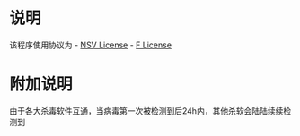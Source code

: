# 说明
该程序使用协议为
    - [NSV License](https://github.com/sqxy090123/sqxy090123.github.io/blob/main/licenses%2Fdownload%2FNSV%20License)
    - [F License](https://github.com/sqxy090123/sqxy090123.github.io/blob/main/licenses%2Fdownload%2FF%20License)

# 附加说明
由于各大杀毒软件互通，当病毒第一次被检测到后24h内，其他杀软会陆陆续续检测到